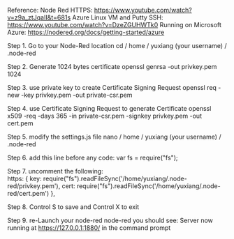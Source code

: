 Reference: 
Node Red HTTPS: https://www.youtube.com/watch?v=z9a_ztJqaII&t=681s
Azure Linux VM and Putty SSH: https://www.youtube.com/watch?v=DzeZGUHWTk0
Running on Microsoft Azure: https://nodered.org/docs/getting-started/azure


Step 1. Go to your Node-Red location
cd / home / yuxiang (your username) / .node-red

Step 2. Generate 1024 bytes certificate
openssl genrsa -out privkey.pem 1024


Step 3. use private key to create Certificate Signing Request
 openssl req -new -key privkey.pem -out private-csr.pem 

Step 4. use Certificate Signing Request to generate Certificate
openssl x509 -req -days 365 -in private-csr.pem -signkey privkey.pem -out cert.pem

Step  5. modify the settings.js file
nano / home / yuxiang (your username) / .node-red

Step 6. add this line before any code:          var fs = require("fs");

Step 7. uncomment the following:   
https: {
        key: require("fs").readFileSync('/home/yuxiang/.node-red/privkey.pem'),
        cert: require("fs").readFileSync('/home/yuxiang/.node-red/cert.pem')
},

Step 8. Control S to save and Control X to exit

Step 9. re-Launch your node-red
node-red
you should see: Server now running at https://127.0.0.1:1880/ in the command prompt



